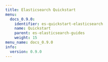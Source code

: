 ```yaml
---
title: Elasticsearch Quickstart
menu:
  docs_0.9.0:
    identifier: es-quickstart-elasticsearch
    name: Quickstart
    parent: es-elasticsearch-guides
    weight: 15
menu_name: docs_0.9.0
info:
  version: 0.9.0
---
```


